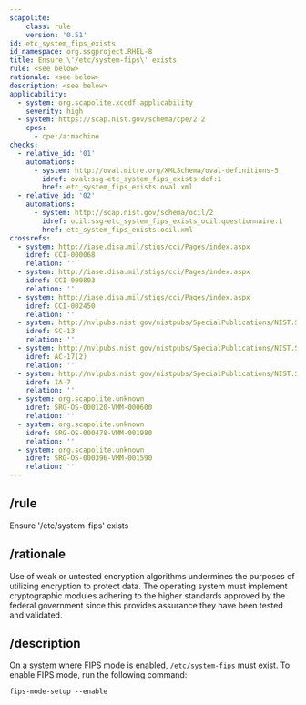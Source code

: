 ```yaml
---
scapolite:
    class: rule
    version: '0.51'
id: etc_system_fips_exists
id_namespace: org.ssgproject.RHEL-8
title: Ensure \'/etc/system-fips\' exists
rule: <see below>
rationale: <see below>
description: <see below>
applicability:
  - system: org.scapolite.xccdf.applicability
    severity: high
  - system: https://scap.nist.gov/schema/cpe/2.2
    cpes:
      - cpe:/a:machine
checks:
  - relative_id: '01'
    automations:
      - system: http://oval.mitre.org/XMLSchema/oval-definitions-5
        idref: oval:ssg-etc_system_fips_exists:def:1
        href: etc_system_fips_exists.oval.xml
  - relative_id: '02'
    automations:
      - system: http://scap.nist.gov/schema/ocil/2
        idref: ocil:ssg-etc_system_fips_exists_ocil:questionnaire:1
        href: etc_system_fips_exists.ocil.xml
crossrefs:
  - system: http://iase.disa.mil/stigs/cci/Pages/index.aspx
    idref: CCI-000068
    relation: ''
  - system: http://iase.disa.mil/stigs/cci/Pages/index.aspx
    idref: CCI-000803
    relation: ''
  - system: http://iase.disa.mil/stigs/cci/Pages/index.aspx
    idref: CCI-002450
    relation: ''
  - system: http://nvlpubs.nist.gov/nistpubs/SpecialPublications/NIST.SP.800-53r4.pdf
    idref: SC-13
    relation: ''
  - system: http://nvlpubs.nist.gov/nistpubs/SpecialPublications/NIST.SP.800-53r4.pdf
    idref: AC-17(2)
    relation: ''
  - system: http://nvlpubs.nist.gov/nistpubs/SpecialPublications/NIST.SP.800-53r4.pdf
    idref: IA-7
    relation: ''
  - system: org.scapolite.unknown
    idref: SRG-OS-000120-VMM-000600
    relation: ''
  - system: org.scapolite.unknown
    idref: SRG-OS-000478-VMM-001980
    relation: ''
  - system: org.scapolite.unknown
    idref: SRG-OS-000396-VMM-001590
    relation: ''
---
```



## /rule

Ensure \'/etc/system-fips\' exists

## /rationale

Use
of weak or untested encryption algorithms undermines the purposes of
utilizing encryption to protect data. The operating system must
implement cryptographic modules adhering to the higher standards
approved by the federal government since this provides assurance they
have been tested and validated.

## /description

On
a system where FIPS mode is enabled, `/etc/system-fips` must exist. To
enable FIPS mode, run the following command:

``` 
fips-mode-setup --enable
```

